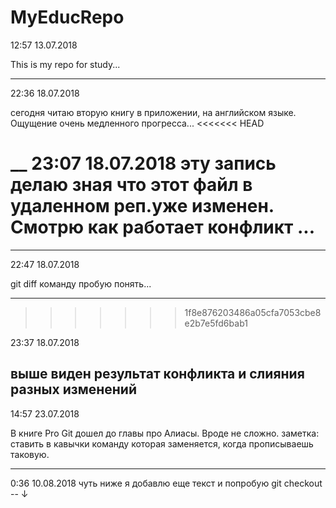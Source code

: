 # MyEducRepo

12:57
13.07.2018

This is my repo for study...

---
22:36
18.07.2018

сегодня читаю вторую книгу в приложении, на английском языке. Ощущение очень медленного прогресса...
<<<<<<< HEAD

__
23:07
18.07.2018
эту запись делаю зная что этот файл в удаленном реп.уже 
изменен. Смотрю как работает конфликт ...
=======
___
22:47
18.07.2018

git diff команду пробую понять...
____
>>>>>>> 1f8e876203486a05cfa7053cbe8e2b7e5fd6bab1

23:37
18.07.2018

выше виден результат конфликта и слияния разных изменений
----

14:57
23.07.2018

В книге Pro Git дошел до главы про Алиасы. Вроде не сложно.
заметка: ставить в кавычки команду которая заменяется, 
когда прописываешь таковую. 

----
0:36
10.08.2018
чуть ниже я добавлю еще текст и попробую git checkout -- 
↓


